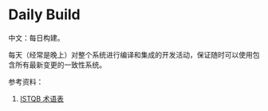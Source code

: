 
# Daily Build

中文：每日构建。

每天（经常是晚上）对整个系统进行编译和集成的开发活动，保证随时可以使用包含所有最新变更的一致性系统。

参考资料：

1. [ISTQB 术语表](https://www.cstqb.cn/ISTQB%C2%AE%E6%9C%AF%E8%AF%AD%E8%A1%A8.html)